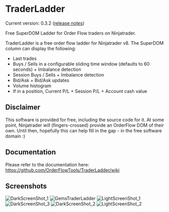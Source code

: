 # TraderLadder
Current version: 0.3.2 ([release notes](https://github.com/OrderFlowTools/TraderLadder/blob/main/RELEASE_NOTES.md))

Free SuperDOM Ladder for Order Flow traders on Ninjatrader.

TraderLadder is a free order flow ladder for Ninjatrader v8. The SuperDOM column can display the following:

- Last trades
- Buys / Sells in a configurable sliding time window (defaults to 60 seconds) + Imbalance detection
- Session Buys / Sells + Imbalance detection
- Bid/Ask + Bid/Ask updates
- Volume histogram
- If in a position, Current P/L + Session P/L + Account cash value

## Disclaimer
This software is provided for free, including the source code for it. At some point, Ninjatrader will (fingers-crossed) provide an OrderFlow DOM of their own. Until then, hopefully this can help fill in the gap - in the free software domain :)

## Documentation
Please refer to the documentation here: https://github.com/OrderFlowTools/TraderLadder/wiki

## Screenshots
![DarkScreenShot_1](https://github.com/OrderFlowTools/TraderLadder/blob/main/.github/images/Dark_1.PNG)
![GemsTraderLadder](https://user-images.githubusercontent.com/25984676/146658180-d1aef8cb-f6c0-4949-8427-72a0917a6108.png)
![LightScreenShot_1](https://github.com/OrderFlowTools/TraderLadder/blob/main/.github/images/Light_1.PNG)
![DarkScreenShot_3](https://github.com/OrderFlowTools/TraderLadder/blob/main/.github/images/Dark_3.PNG)
![DarkScreenShot_2](https://github.com/OrderFlowTools/TraderLadder/blob/main/.github/images/Dark_2.PNG)
![LightScreenShot_2](https://github.com/OrderFlowTools/TraderLadder/blob/main/.github/images/Light_2.PNG)

